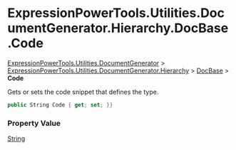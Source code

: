 ﻿# ExpressionPowerTools.Utilities.DocumentGenerator.Hierarchy.DocBase.Code

[ExpressionPowerTools.Utilities.DocumentGenerator](ExpressionPowerTools.Utilities.DocumentGenerator.a.md) > [ExpressionPowerTools.Utilities.DocumentGenerator.Hierarchy](ExpressionPowerTools.Utilities.DocumentGenerator.Hierarchy.n.md) > [DocBase](ExpressionPowerTools.Utilities.DocumentGenerator.Hierarchy.DocBase.cs.md) > **Code**

Gets or sets the code snippet that defines the type.

```csharp
public String Code { get; set; }}
```

### Property Value

 [String](https://docs.microsoft.com/dotnet/api/system.string) 

